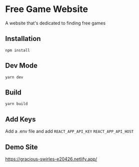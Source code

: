 #  Free Game Website
A website that's dedicated to finding free games 

## Installation
```npm install```

## Dev Mode
```yarn dev```

## Build
```yarn build```

## Add Keys
Add a .env file and add
```REACT_APP_API_KEY```
```REACT_APP_API_HOST```

## Demo Site
https://gracious-swirles-e20426.netlify.app/